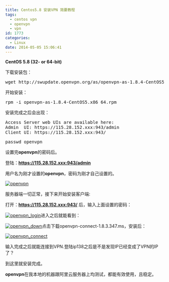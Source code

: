 ```yaml
---
title: Centos5.8 安装VPN 简要教程
tags:
  - centos vpn
  - openvpn
  - vpn
id: 1773
categories:
  - Linux
date: 2014-05-05 15:06:41
---
```


**CentOS 5.8 (32- or 64-bit)**

下载安装包：
<pre class="brush: bash; gutter: true">wget http://swupdate.openvpn.org/as/openvpn-as-1.8.4-CentOS5.x86_64.rpm</pre>
开始安装：
<pre class="brush: bash; gutter: true">rpm -i openvpn-as-1.8.4-CentOS5.x86_64.rpm</pre>
安装完成之后会出现：
<pre class="brush: bash; gutter: true">Access Server web UIs are available here:
Admin  UI: https://115.28.152.xxx:943/admin
Client UI: https://115.28.152.xxx:943/</pre>
<pre class="brush: bash; gutter: true">passwd openvpn</pre>
设置完**openvpn**的密码后。

登陆：**https://115.28.152.xxx:943/admin**

用户名为刚才设置的**openvpn**，密码为刚才自己设置的。

[![openvpn](http://www.pooy.net/wp-content/uploads/2014/05/openvpn.jpg)](http://www.pooy.net/wp-content/uploads/2014/05/openvpn.jpg)

服务器端一切正常，接下来开始安装客户端:

打开：**https://115.28.152.xxx:943/** 后，输入上面设置的密码：

[![openvpn_login](http://www.pooy.net/wp-content/uploads/2014/05/openvpn_login.jpg)](http://www.pooy.net/wp-content/uploads/2014/05/openvpn_login.jpg)进入之后就能看到：

[![openvpn_down](http://www.pooy.net/wp-content/uploads/2014/05/openvpn_down.jpg)](http://www.pooy.net/wp-content/uploads/2014/05/openvpn_down.jpg)点击下载openvpn-connect-1.8.3.347.ms，安装后：

[![openvpn_connect](http://www.pooy.net/wp-content/uploads/2014/05/openvpn_connect.jpg)](http://www.pooy.net/wp-content/uploads/2014/05/openvpn_connect.jpg)

输入完成之后就能连接到VPN.登陆ip138之后是不是发现IP已经变成了VPN的IP了？

到这里就安装完成。

**openvpn**在我本地的机器跟阿里云服务器上均测试，都能有效使用，且稳定。